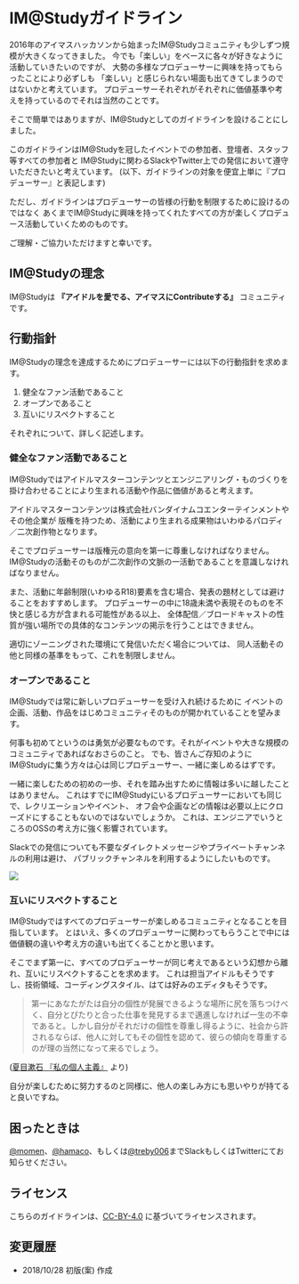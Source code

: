 # IM@Studyガイドライン

2016年のアイマスハッカソンから始まったIM@Studyコミュニティも少しずつ規模が大きくなってきました。
今でも「楽しい」をベースに各々が好きなように活動していきたいのですが、
大勢の多様なプロデューサーに興味を持ってもらったことにより必ずしも
「楽しい」と感じられない場面も出てきてしまうのではないかと考えています。
プロデューサーそれぞれがそれぞれに価値基準や考えを持っているのでそれは当然のことです。

そこで簡単ではありますが、IM@Studyとしてのガイドラインを設けることにしました。

このガイドラインはIM@Studyを冠したイベントでの参加者、登壇者、スタッフ等すべての参加者と
IM@Studyに関わるSlackやTwitter上での発信において遵守いただきたいと考えています。
(以下、ガイドラインの対象を便宜上単に『プロデューサー』と表記します)

ただし、ガイドラインはプロデューサーの皆様の行動を制限するために設けるのではなく
あくまでIM@Studyに興味を持ってくれたすべての方が楽しくプロデュース活動していくためのものです。

ご理解・ご協力いただけますと幸いです。

## IM@Studyの理念

IM@Studyは **『アイドルを愛でる、アイマスにContributeする』** コミュニティです。

## 行動指針

IM@Studyの理念を達成するためにプロデューサーには以下の行動指針を求めます。

1. 健全なファン活動であること
1. オープンであること
1. 互いにリスペクトすること

それぞれについて、詳しく記述します。

### 健全なファン活動であること

IM@Studyではアイドルマスターコンテンツとエンジニアリング・ものづくりを
掛け合わせることにより生まれる活動や作品に価値があると考えます。

アイドルマスターコンテンツは株式会社バンダイナムコエンターテインメントやその他企業が
版権を持つため、活動により生まれる成果物はいわゆるパロディ／二次創作物となります。

そこでプロデューサーは版権元の意向を第一に尊重しなければなりません。
IM@Studyの活動そのものが二次創作の文脈の一活動であることを意識しなければなりません。

また、活動に年齢制限(いわゆるR18)要素を含む場合、発表の題材としては避けることをおすすめします。
プロデューサーの中に18歳未満や表現そのものを不快と感じる方が含まれる可能性がある以上、
全体配信／ブロードキャストの性質が強い場所での具体的なコンテンツの掲示を行うことはできません。

適切にゾーニングされた環境にて発信いただく場合については、
同人活動その他と同様の基準をもって、これを制限しません。

### オープンであること

IM@Studyでは常に新しいプロデューサーを受け入れ続けるために
イベントの企画、活動、作品をはじめコミュニティそのものが開かれていることを望みます。

何事も初めてというのは勇気が必要なものです。それがイベントや大きな規模のコミュニティであればなおさらのこと。
でも、皆さんご存知のようにIM@Studyに集う方々は心は同じプロデューサー、一緒に楽しめるはずです。

一緒に楽しむための初めの一歩、それを踏み出すために情報は多いに越したことはありません。
これはすでにIM@Studyにいるプロデューサーにおいても同じで、レクリエーションやイベント、
オフ会や企画などの情報は必要以上にクローズドにすることもないのではないでしょうか。
これは、エンジニアでいうところのOSSの考え方に強く影響されています。

Slackでの発信についても不要なダイレクトメッセージやプライベートチャンネルの利用は避け、
パブリックチャンネルを利用するようにしたいものです。

![](https://user-images.githubusercontent.com/1079365/47605408-154e9100-da41-11e8-8929-fe685ce8fcad.png)

### 互いにリスペクトすること

IM@Studyではすべてのプロデューサーが楽しめるコミュニティとなることを目指しています。
とはいえ、多くのプロデューサーに関わってもらうことで中には価値観の違いや考え方の違いも出てくることかと思います。

そこでまず第一に、すべてのプロデューサーが同じ考えであるという幻想から離れ、互いにリスペクトすることを求めます。
これは担当アイドルもそうですし、技術領域、コーディングスタイル、はては好みのエディタもそうです。

> 第一にあなたがたは自分の個性が発展できるような場所に尻を落ちつけべく、自分とぴたりと合った仕事を発見するまで邁進しなければ一生の不幸であると。しかし自分がそれだけの個性を尊重し得るように、社会から許されるならば、他人に対してもその個性を認めて、彼らの傾向を尊重するのが理の当然になって来るでしょう。

([夏目漱石 『私の個人主義』](https://www.aozora.gr.jp/cards/000148/files/772_33100.html) より)

自分が楽しむために努力するのと同様に、他人の楽しみ方にも思いやりが持てると良いですね。

## 困ったときは

[@momen](https://twitter.com/momen_666)、[@hamaco](https://twitter.com/hamaco)、もしくは[@treby006](https://twitter.com/treby006)までSlackもしくはTwitterにてお知らせください。

## ライセンス

こちらのガイドラインは、[CC-BY-4.0](https://creativecommons.org/licenses/by/4.0/deed.ja) に基づいてライセンスされます。

## 変更履歴

- 2018/10/28 初版(案) 作成
